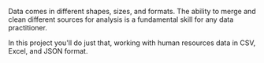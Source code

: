 Data comes in different shapes, sizes, and formats. The ability to merge and clean different sources for analysis is a fundamental skill for any data practitioner.

In this project you'll do just that, working with human resources data in CSV, Excel, and JSON format.
